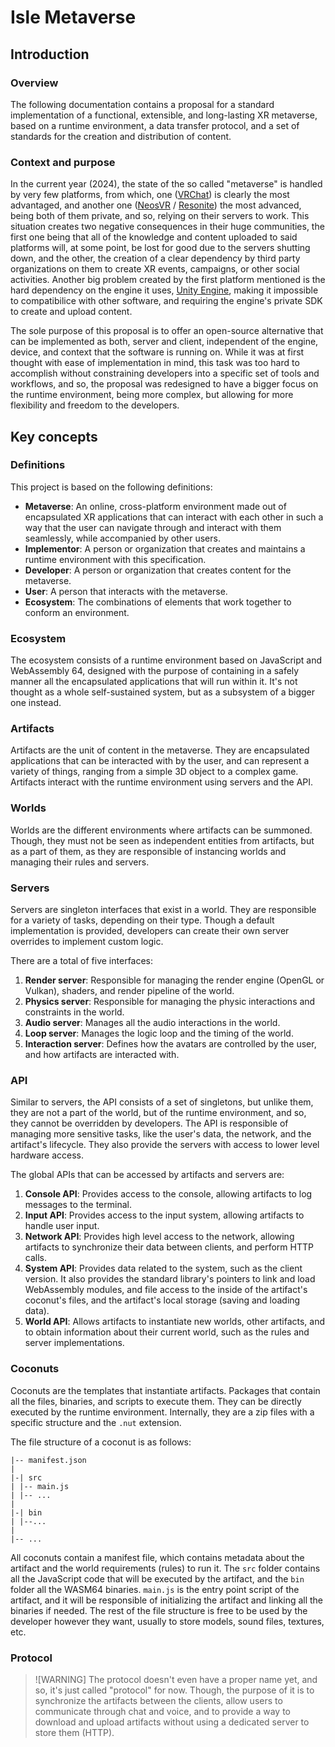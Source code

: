 # Isle Metaverse

## Introduction

### Overview

The following documentation contains a proposal for a standard implementation of a functional, extensible, and long-lasting XR metaverse, based on a runtime environment, a data transfer protocol, and a set of standards for the creation and distribution of content.

### Context and purpose

In the current year (2024), the state of the so called "metaverse" is handled by very few platforms, from which, one ([VRChat](https://hello.vrchat.com/)) is clearly the most advantaged, and another one ([NeosVR](https://neos.com/) / [Resonite](https://resonite.com/)) the most advanced, being both of them private, and so, relying on their servers to work. This situation creates two negative consequences in their huge communities, the first one being that all of the knowledge and content uploaded to said platforms will, at some point, be lost for good due to the servers shutting down, and the other, the creation of a clear dependency by third party organizations on them to create XR events, campaigns, or other social activities. Another big problem created by the first platform mentioned is the hard dependency on the engine it uses, [Unity Engine](https://unity.com/), making it impossible to compatibilice with other software, and requiring the engine's private SDK to create and upload content.

The sole purpose of this proposal is to offer an open-source alternative that can be implemented as both, server and client, independent of the engine, device, and context that the software is running on. While it was at first thought with ease of implementation in mind, this task was too hard to accomplish without constraining developers into a specific set of tools and workflows, and so, the proposal was redesigned to have a bigger focus on the runtime environment, being more complex, but allowing for more flexibility and freedom to the developers.

## Key concepts

### Definitions

This project is based on the following definitions:

- **Metaverse**: An online, cross-platform environment made out of encapsulated XR applications that can interact with each other in such a way that the user can navigate through and interact with them seamlessly, while accompanied by other users.
- **Implementor**: A person or organization that creates and maintains a runtime environment with this specification.
- **Developer**: A person or organization that creates content for the metaverse.
- **User**: A person that interacts with the metaverse.
- **Ecosystem**: The combinations of elements that work together to conform an environment.

### Ecosystem

The ecosystem consists of a runtime environment based on JavaScript and WebAssembly 64, designed with the purpose of containing in a safely manner all the encapsulated applications that will run within it. It's not thought as a whole self-sustained system, but as a subsystem of a bigger one instead.

### Artifacts

Artifacts are the unit of content in the metaverse. They are encapsulated applications that can be interacted with by the user, and can represent a variety of things, ranging from a simple 3D object to a complex game. Artifacts interact with the runtime environment using servers and the API.

### Worlds

Worlds are the different environments where artifacts can be summoned. Though, they must not be seen as independent entities from artifacts, but as a part of them, as they are responsible of instancing worlds and managing their rules and servers.

### Servers

Servers are singleton interfaces that exist in a world. They are responsible for a variety of tasks, depending on their type. Though a default implementation is provided, developers can create their own server overrides to implement custom logic.

There are a total of five interfaces:

1. **Render server**: Responsible for managing the render engine (OpenGL or Vulkan), shaders, and render pipeline of the world.
2. **Physics server**: Responsible for managing the physic interactions and constraints in the world.
3. **Audio server**: Manages all the audio interactions in the world.
4. **Loop server**: Manages the logic loop and the timing of the world.
5. **Interaction server**: Defines how the avatars are controlled by the user, and how artifacts are interacted with.

### API

Similar to servers, the API consists of a set of singletons, but unlike them, they are not a part of the world, but of the runtime environment, and so, they cannot be overridden by developers. The API is responsible of managing more sensitive tasks, like the user's data, the network, and the artifact's lifecycle. They also provide the servers with access to lower level hardware access.

The global APIs that can be accessed by artifacts and servers are:

1. **Console API**: Provides access to the console, allowing artifacts to log messages to the terminal.
2. **Input API**: Provides access to the input system, allowing artifacts to handle user input.
3. **Network API**: Provides high level access to the network, allowing artifacts to synchronize their data between clients, and perform HTTP calls.
4. **System API**: Provides data related to the system, such as the client version. It also provides the standard library's pointers to link and load WebAssembly modules, and file access to the inside of the artifact's coconut's files, and the artifact's local storage (saving and loading data).
5. **World API**: Allows artifacts to instantiate new worlds, other artifacts, and to obtain information about their current world, such as the rules and server implementations.

### Coconuts

Coconuts are the templates that instantiate artifacts. Packages that contain all the files, binaries, and scripts to execute them. They can be directly executed by the runtime environment. Internally, they are a zip files with a specific structure and the `.nut` extension.

The file structure of a coconut is as follows:

```plaintext
|-- manifest.json
|
|-| src
| |-- main.js
| |-- ...
|
|-| bin
| |--...
|
|-- ...
```

All coconuts contain a manifest file, which contains metadata about the artifact and the world requirements (rules) to run it. The `src` folder contains all the JavaScript code that will be executed by the artifact, and the `bin` folder all the WASM64 binaries. `main.js` is the entry point script of the artifact, and it will be responsible of initializing the artifact and linking all the binaries if needed. The rest of the file structure is free to be used by the developer however they want, usually to store models, sound files, textures, etc.

### Protocol

> ![WARNING]
> The protocol doesn't even have a proper name yet, and so, it's just called "protocol" for now.
> Though, the purpose of it is to synchronize the artifacts between the clients, allow users to communicate through chat and voice, and to provide a way to download and upload artifacts without using a dedicated server to store them (HTTP).
